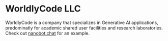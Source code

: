 # WorldlyCode LLC

<!--
**worldlycode/worldlycode** is a ✨ _special_ ✨ repository because its `README.md` (this file) appears on your GitHub profile.

📫 How to reach me: 
-->

WorldlyCode is a company that specializes in Generative AI applications, predominatly for academic shared user facilities and research laboratories.  Check out [nanobot.chat](https://nanobot.chat) for an example.  






